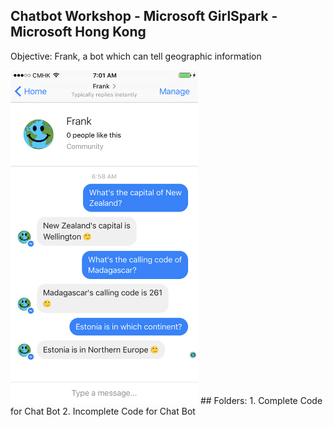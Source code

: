 ## Chatbot Workshop - Microsoft GirlSpark - Microsoft Hong Kong


Objective: Frank, a bot which can tell geographic information


<img src="https://github.com/WaqasAliAbbasi/MSHK-GirlSparkWorkshop-01April-2017/blob/master/Frank%20The%20Bot.PNG" width="300">
## Folders:
1. Complete Code for Chat Bot
2. Incomplete Code for Chat Bot